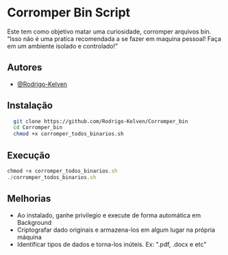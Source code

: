 
# Corromper Bin Script
Este tem como objetivo matar uma curiosidade, corromper arquivos bin. "Isso não é uma pratica recomendada a se fazer em maquina pessoal! Faça em um ambiente isolado e controlado!"


## Autores

- [@Rodrigo-Kelven](https://github.com/Rodrigo-Kelven)


## Instalação



```bash
  git clone https://github.com/Rodrigo-Kelven/Corromper_bin
  cd Corromper_bin
  chmod +x corromper_todos_binarios.sh
```
    
## Execução

```javascript
chmod +x corromper_todos_binarios.sh
./corromper_todos_binarios.sh
```


## Melhorias

- Ao instalado, ganhe privilegio e execute de forma automática em Background
- Criptografar dado originais e armazena-los em algum lugar na própria máquina
- Identificar tipos de dados e torna-los inúteis. Ex: ".pdf, .docx e etc"

